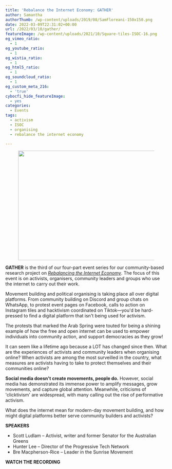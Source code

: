 ```yaml
---
title: 'Rebalance the Internet Economy: GATHER'
author: Samantha
authorThumb: /wp-content/uploads/2019/08/SamFloreani-150x150.png
date: 2022-03-09T22:31:02+00:00
url: /2022/03/10/gather/
featureImage: /wp-content/uploads/2021/10/Square-tiles-ISOC-16.png
eg_vimeo_ratio:
  - 1
eg_youtube_ratio:
  - 1
eg_wistia_ratio:
  - 1
eg_html5_ratio:
  - 1
eg_soundcloud_ratio:
  - 1
eg_custom_meta_216:
  - 'true'
cybocfi_hide_featureImage:
  - yes
categories:
  - Events
tags:
  - activism
  - ISOC
  - organising
  - rebalance the internet economy

---
```

<figure class="wp-block-image size-large"><img loading="lazy" decoding="async" width="1024" height="341" src="/wp-content/uploads/2021/10/ISOC-Banners-EmailTwitter-header-2-1024x341.png" alt="" class="wp-image-8128" srcset="/wp-content/uploads/2021/10/ISOC-Banners-EmailTwitter-header-2-1024x341.png 1024w, /wp-content/uploads/2021/10/ISOC-Banners-EmailTwitter-header-2-300x100.png 300w, /wp-content/uploads/2021/10/ISOC-Banners-EmailTwitter-header-2-768x256.png 768w, /wp-content/uploads/2021/10/ISOC-Banners-EmailTwitter-header-2-1536x512.png 1536w, /wp-content/uploads/2021/10/ISOC-Banners-EmailTwitter-header-2-2048x683.png 2048w" sizes="(max-width: 1024px) 100vw, 1024px" /></figure>

**GATHER** is the third of our four-part event series for our community-based research project on [_Rebalancing the Internet Economy_][1]. The focus of this event is on activists, organisers, community leaders and groups who use the internet to carry out their work.

Movement building and political organising is taking place all over digital platforms. From community building on Discord and group chats on WhatsApp, to protest event pages on Facebook, calls to action on Instagram tiles and hacktivism coordinated on Tiktok—you'd be hard-pressed to find a digital platform that isn't being used for activism.

The protests that marked the Arab Spring were touted for being a shining example of how the free and open internet can be used to empower individuals into community action, and support democracies as they grow!

It can seem like a lifetime ago because a LOT has changed since then. What are the experiences of activists and community leaders when organising online? When activists are among the most surveilled in the country, what measures are activists having to take to protect themselves and their communities online?

**Social media doesn't create movements, people do.** However, social media has demonstrated its immense power to amplify messages, grow movements, and capture global attention. Meanwhile, criticisms of 'clicktivism' are widespread, with many calling out the rise of performative activism.

What does the internet mean for modern-day movement building, and how might digital platforms better serve community builders and activists?

**SPEAKERS**

  * Scott Ludlam &#8211; Activist, writer and former Senator for the Australian Greens
  * Hunter Lee &#8211; Director of the Progressive Tech Network
  * Bre Macpherson-Rice &#8211; Leader in the Sunrise Movement

**WATCH THE RECORDING**<figure class="wp-block-embed is-type-video is-provider-youtube wp-block-embed-youtube wp-embed-aspect-16-9 wp-has-aspect-ratio">

<div class="wp-block-embed__wrapper">
</div></figure>

 [1]: https://www.digitalrightswatch.org.au/interneteconomy
